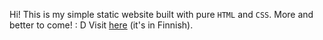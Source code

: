 Hi! This is my simple static website built with pure `HTML` and `CSS`. More and better to come! : D
Visit [here](https://yourusername.github.io/repositoryname) (it's in Finnish).
